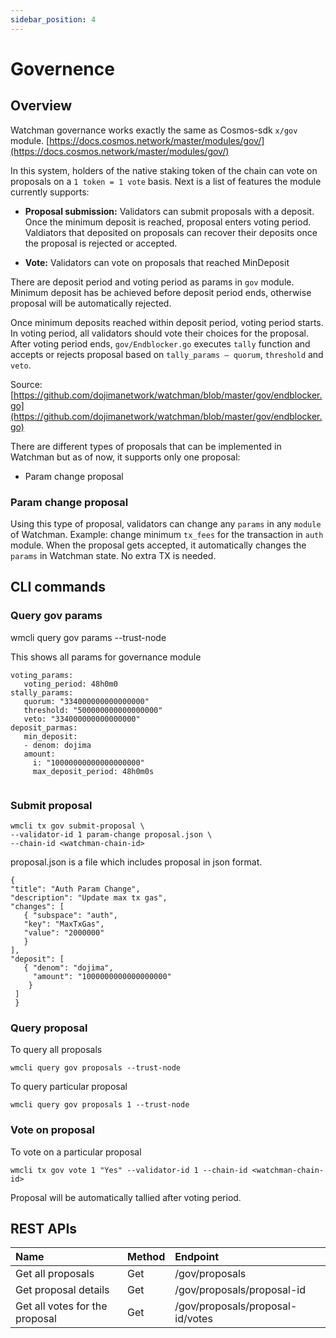 ```yaml
---
sidebar_position: 4
---
```


# Governence

## Overview 

Watchman governance works exactly the same as Cosmos-sdk `x/gov` module. 
[https://docs.cosmos.network/master/modules/gov/](https://docs.cosmos.network/master/modules/gov/)

In this system, holders of the native staking token of the chain can vote on proposals on a `1 token = 1 vote` basis. Next is a list of features the module currently supports:

- **Proposal submission:** Validators can submit proposals with a deposit. Once the minimum deposit is reached, proposal enters voting period. Valdiators that deposited on proposals can recover their deposits once the proposal is rejected or accepted.

- **Vote:** Validators can vote on proposals that reached MinDeposit

There are deposit period and voting period as params in `gov` module. Minimum deposit has be achieved before deposit period ends, otherwise proposal will be automatically rejected.

Once minimum deposits reached within deposit period, voting period starts. In voting period, all validators should vote their choices for the proposal. After voting period ends, `gov/Endblocker.go` executes `tally` function and accepts or rejects proposal based on `tally_params — quorum`, `threshold` and `veto`.

Source: [https://github.com/dojimanetwork/watchman/blob/master/gov/endblocker.go](https://github.com/dojimanetwork/watchman/blob/master/gov/endblocker.go)

There are different types of proposals that can be implemented in Watchman but as of now, it supports only one proposal:

- Param change proposal

### Param change proposal

Using this type of proposal, validators can change any `params` in any `module` of Watchman. Example: change minimum `tx_fees` for the transaction in `auth` module. When the proposal gets accepted, it automatically changes the `params` in Watchman state. No extra TX is needed.

## CLI commands

### Query gov params

wmcli query gov params --trust-node

This shows all params for governance module

```
voting_params: 
   voting_period: 48h0m0
stally_params: 
   quorum: "334000000000000000" 
   threshold: "500000000000000000" 
   veto: "334000000000000000"
deposit_parmas: 
   min_deposit: 
   - denom: dojima 
   amount: 
     i: "10000000000000000000" 
     max_deposit_period: 48h0m0s
     
```

### Submit proposal

```
wmcli tx gov submit-proposal \ 
--validator-id 1 param-change proposal.json \ 
--chain-id <watchman-chain-id>
```

proposal.json is a file which includes proposal in json format.

```
{ 
"title": "Auth Param Change", 
"description": "Update max tx gas", 
"changes": [ 
   { "subspace": "auth", 
   "key": "MaxTxGas", 
   "value": "2000000" 
   } 
], 
"deposit": [ 
   { "denom": "dojima", 
     "amount": "1000000000000000000" 
    } 
 ]
 }
 ```

 ### Query proposal

To query all proposals

 ```
 wmcli query gov proposals --trust-node
 ```

 To query particular proposal

 ```
 wmcli query gov proposals 1 --trust-node
 ```

 ### Vote on proposal

 To vote on a particular proposal

 ```
 wmcli tx gov vote 1 "Yes" --validator-id 1 --chain-id <watchman-chain-id>
 ```

 Proposal will be automatically tallied after voting period.

 ## REST APIs

| Name | Method | Endpoint |
| :--- | :--- | :--- |
| Get all proposals | Get | /gov/proposals |
| Get proposal details | Get | /gov/proposals/proposal-id |
| Get all votes for the proposal | Get | /gov/proposals/proposal-id/votes |



